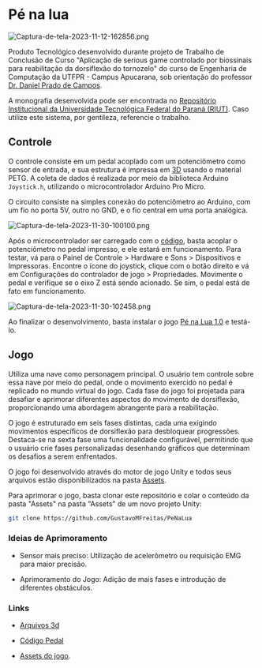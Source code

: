 
# Pé na lua

![Captura-de-tela-2023-11-12-162856.png](https://i.postimg.cc/Vsjh9qBD/Captura-de-tela-2023-11-12-162856.png)

Produto Tecnológico desenvolvido durante projeto de Trabalho de Conclusão de Curso "Aplicação de serious game controlado por biossinais para reabilitação da dorsiflexão do tornozelo" do curso de Engenharia de Computação da UTFPR - Campus Apucarana, sob orientação do professor [Dr. Daniel Prado de Campos](https://lattes.cnpq.br/2260564602839139).

A monografia desenvolvida pode ser encontrada no [Repositório Institucional da Universidade Tecnológica Federal do Paraná (RIUT)](http://repositorio.utfpr.edu.br/jspui/handle/1/33487). Caso utilize este sistema, por gentileza, referencie o trabalho.

## Controle

O controle consiste em um pedal acoplado com um potenciômetro como sensor de entrada, e sua estrutura é impressa em [3D](#links) usando o material PETG. A coleta de dados é realizada por meio da biblioteca Arduino `Joystick.h`, utilizando o microcontrolador Arduino Pro Micro.

O circuito consiste na simples conexão do potenciômetro ao Arduino, com um fio no porta 5V, outro no GND, e o fio central em uma porta analógica.

![Captura-de-tela-2023-11-30-100100.png](https://i.postimg.cc/W1KD9vp6/Captura-de-tela-2023-11-30-100100.png)

Após o microcontrolador ser carregado com o [código](#links), basta acoplar o potenciômetro no pedal impresso, e ele estará em funcionamento. Para testar, vá para o Painel de Controle > Hardware e Sons > Dispositivos e Impressoras. Encontre o ícone do joystick, clique com o botão direito e vá em Configurações do controlador de jogo > Propriedades. Movimente o pedal e verifique se o eixo Z está sendo acionado. Se sim, o pedal está de fato em funcionamento.

![Captura-de-tela-2023-11-30-102458.png](https://i.postimg.cc/pTYz1Ld5/Captura-de-tela-2023-11-30-102458.png)

Ao finalizar o desenvolvimento, basta instalar o jogo [Pé na Lua 1.0](https://github.com/GustavoMFreitas/PeNaLua/releases/tag/Game) e testá-lo.

## Jogo

Utiliza uma nave como personagem principal. O usuário tem controle sobre essa nave por meio do pedal, onde o movimento exercido no pedal é replicado no mundo virtual do jogo. Cada fase do jogo foi projetada para desafiar e aprimorar diferentes aspectos do movimento de dorsiflexão, proporcionando uma abordagem abrangente para a reabilitação. 

O jogo é estruturado em seis fases distintas, cada uma exigindo movimentos específicos de dorsiflexão para desbloquear progressões. Destaca-se na sexta fase uma funcionalidade configurável, permitindo que o usuário crie fases personalizadas desenhando gráficos que determinam os desafios a serem enfrentados.

O jogo foi desenvolvido através do motor de jogo Unity e todos seus arquivos estão disponibilizados na pasta [Assets](Assets).

Para aprimorar o jogo, basta clonar este repositório e colar o conteúdo da pasta "Assets" na pasta "Assets" de um novo projeto Unity:

```bash
git clone https://github.com/GustavoMFreitas/PeNaLua
```

### Ideias de Aprimoramento

- Sensor mais preciso: Utilização de acelerômetro ou requisição EMG para maior precisão.

- Aprimoramento do Jogo: Adição de mais fases e introdução de diferentes obstáculos.

### Links
- [Arquivos 3d](Models)

- [Código Pedal](Microcontroller)
- [Assets do jogo](Assets).
